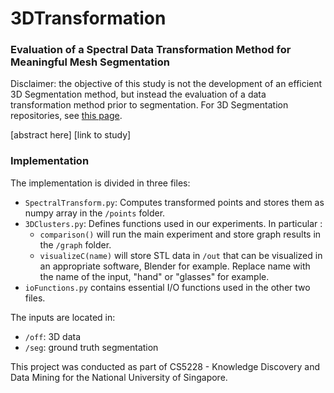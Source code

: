 # 3DTransformation
### Evaluation of a Spectral Data Transformation Method for Meaningful Mesh Segmentation

Disclaimer: the objective of this study is not the development of an efficient 3D Segmentation method, but instead the evaluation of a data transformation method prior to segmentation. For 3D Segmentation repositories, see [this page](https://github.com/topics/3d-segmentation).

[abstract here]
[link to study]

### Implementation

The implementation is divided in three files:
 * ```SpectralTransform.py```: Computes transformed points and stores them as numpy array in the ```/points``` folder.
 * ```3DClusters.py```: Defines functions used in our experiments. In particular :
   - ```comparison()``` will run the main experiment and store graph results in the ```/graph``` folder.
   - ```visualizeC(name)``` will store STL data in ```/out``` that can be visualized in an appropriate software, Blender for example. Replace name with the name of the input, "hand" or "glasses" for example.
 * ```ioFunctions.py``` contains essential I/O functions used in the other two files.
 
The inputs are located in:
 * ```/off```: 3D data
 * ```/seg```: ground truth segmentation

This project was conducted as part of CS5228 - Knowledge Discovery and Data Mining for the National University of Singapore.
